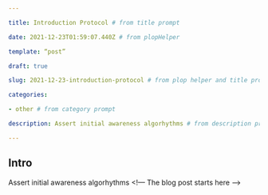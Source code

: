 ```yaml
---

title: Introduction Protocol # from title prompt

date: 2021-12-23T01:59:07.440Z # from plopHelper

template: “post”

draft: true

slug: 2021-12-23-introduction-protocol # from plop helper and title prompt

categories:

- other # from category prompt

description: Assert initial awareness algorhythms # from description prompt

---
```

## Intro
Assert initial awareness algorhythms
<!— The blog post starts here —>